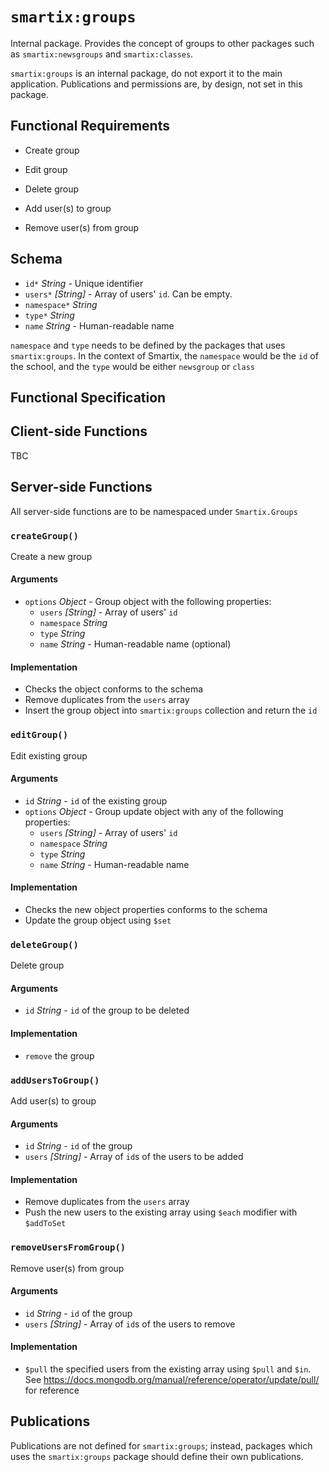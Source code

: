 # `smartix:groups`

Internal package. Provides the concept of groups to other packages such as `smartix:newsgroups` and `smartix:classes`.

`smartix:groups` is an internal package, do not export it to the main application. Publications and permissions are, by design, not set in this package.

## Functional Requirements

* Create group
* Edit group
* Delete group

* Add user(s) to group
* Remove user(s) from group

## Schema

* `id*` *String* - Unique identifier
* `users*` *[String]* - Array of users' `id`. Can be empty.
* `namespace*` *String*
* `type*` *String*
* `name` *String* - Human-readable name

`namespace` and `type` needs to be defined by the packages that uses `smartix:groups`. In the context of Smartix, the `namespace` would be the `id` of the school, and the `type` would be either `newsgroup` or `class`

## Functional Specification

## Client-side Functions

TBC

## Server-side Functions

All server-side functions are to be namespaced under `Smartix.Groups`

### `createGroup()`

Create a new group

#### Arguments

* `options` *Object* - Group object with the following properties:
	* `users` *[String]* - Array of users' `id`
	* `namespace` *String*
	* `type` *String*
	* `name` *String* - Human-readable name (optional)

#### Implementation

* Checks the object conforms to the schema
* Remove duplicates from the `users` array
* Insert the group object into `smartix:groups` collection and return the `id`

### `editGroup()`

Edit existing group

#### Arguments

* `id` *String* - `id` of the existing group
* `options` *Object* - Group update object with any of the following properties:
	* `users` *[String]* - Array of users' `id`
	* `namespace` *String*
	* `type` *String*
	* `name` *String* - Human-readable name

#### Implementation

* Checks the new object properties conforms to the schema
* Update the group object using `$set`

### `deleteGroup()`

Delete group

#### Arguments

* `id` *String* - `id` of the group to be deleted

#### Implementation

* `remove` the group

### `addUsersToGroup()`

Add user(s) to group

#### Arguments

* `id` *String* - `id` of the group
* `users` *[String]* - Array of `id`s of the users to be added

#### Implementation

* Remove duplicates from the `users` array
* Push the new users to the existing array using `$each` modifier with `$addToSet`

### `removeUsersFromGroup()`

Remove user(s) from group

#### Arguments

* `id` *String* - `id` of the group
* `users` *[String]* - Array of `id`s of the users to remove

#### Implementation

* `$pull` the specified users from the existing array using `$pull` and `$in`. See https://docs.mongodb.org/manual/reference/operator/update/pull/ for reference

## Publications

Publications are not defined for `smartix:groups`; instead, packages which uses the `smartix:groups` package should define their own publications.